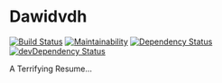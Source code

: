 # Dawidvdh

[![Build Status](https://travis-ci.org/dawidvdh/dawidvdh.github.io.svg?branch=master)](https://travis-ci.org/dawidvdh/dawidvdh.github.io) [![Maintainability](https://api.codeclimate.com/v1/badges/2b9898ee70a32c01e9c6/maintainability)](https://codeclimate.com/github/dawidvdh/dawidvdh.github.io/maintainability) [![Dependency Status](https://david-dm.org/dawidvdh/dawidvdh.github.io.svg)](https://david-dm.org/madeagency/reactivity) [![devDependency Status](https://david-dm.org/dawidvdh/dawidvdh.github.io/dev-status.svg)](https://david-dm.org/madeagency/reactivity#info=devDependencies)

A Terrifying Resume...
